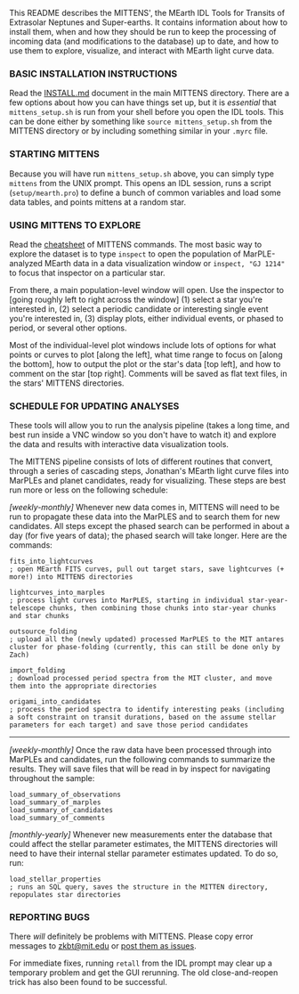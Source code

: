 This README describes the MITTENS', the MEarth IDL Tools for Transits of Extrasolar Neptunes and Super-earths. It contains information about how to install them, when and how they should be run to keep the processing of incoming data (and modifications to the database) up to date, and how to use them to explore, visualize, and interact with MEarth light curve data.

### BASIC INSTALLATION INSTRUCTIONS

Read the [INSTALL.md](https://github.com/zkbt/MITTENS/blob/master/INSTALL.md) document in the main MITTENS directory. There are a few options about how you can have things set up, but it is *essential* that `mittens_setup.sh` is run from your shell before you open the IDL tools. This can be done either by something like `source mittens_setup.sh` from the MITTENS directory or by including something similar in your `.myrc` file.

### STARTING MITTENS

Because you will have run `mittens_setup.sh` above, you can simply type `mittens` from the UNIX prompt. This opens an IDL session, runs a script (`setup/mearth.pro`) to define a bunch of common variables and load some data tables, and points mittens at a random star.

### USING MITTENS TO EXPLORE

Read the [cheatsheet](https://github.com/zkbt/MITTENS/blob/master/cheatsheet.md) of MITTENS commands. The most basic way to explore the dataset is to type `inspect` to open the population of MarPLE-analyzed MEarth data in a data visualization window or `inspect, "GJ 1214"` to focus that inspector on a particular star.

From there, a main population-level window will open. Use the inspector to [going roughly left to right across the window] (1) select a star you're interested in, (2) select a periodic candidate or interesting single event you're interested in, (3) display plots, either individual events, or phased to period, or several other options.

Most of the individual-level plot windows include lots of options for what points or curves to plot [along the left], what time range to focus on [along the bottom], how to output the plot or the star's data [top left], and how to comment on the star [top right]. Comments will be saved as flat text files, in the stars' MITTENS directories.


### SCHEDULE FOR UPDATING ANALYSES

These tools will allow you to run the analysis pipeline (takes a long time, and best run inside a VNC window so you don't have to watch it) and explore the data and results with interactive data visualization tools.

The MITTENS pipeline consists of lots of different routines that convert, through a series of cascading steps, Jonathan's MEarth light curve files into MarPLEs and planet candidates, ready for visualizing. These steps are best run more or less on the following schedule:


*[weekly-monthly]* Whenever new data comes in, MITTENS will need to be run to propagate these data into the MarPLES and to search them for new candidates. All steps except the phased search can be performed in about a day (for five years of data); the phased search will take longer. Here are the commands:

    fits_into_lightcurves
    ; open MEarth FITS curves, pull out target stars, save lightcurves (+ more!) into MITTENS directories

    lightcurves_into_marples
    ; process light curves into MarPLES, starting in individual star-year-telescope chunks, then combining those chunks into star-year chunks and star chunks

    outsource_folding
    ; upload all the (newly updated) processed MarPLES to the MIT antares cluster for phase-folding (currently, this can still be done only by Zach)

    import_folding
    ; download processed period spectra from the MIT cluster, and move them into the appropriate directories

    origami_into_candidates
    ; process the period spectra to identify interesting peaks (including a soft constraint on transit durations, based on the assume stellar parameters for each target) and save those period candidates

--------

*[weekly-monthly]* Once the raw data have been processed through into MarPLEs and candidates, run the following commands to summarize the results. They will save files that will be read in by inspect for navigating throughout the sample:

    load_summary_of_observations
    load_summary_of_marples
    load_summary_of_candidates
    load_summary_of_comments

*[monthly-yearly]* Whenever new measurements enter the database that could affect the stellar parameter estimates, the MITTENS directories will need to have their internal stellar parameter estimates updated. To do so, run:

    load_stellar_properties
    ; runs an SQL query, saves the structure in the MITTEN directory, repopulates star directories

### REPORTING BUGS
There *will* definitely be problems with MITTENS.  Please copy error messages to zkbt@mit.edu or [post them as issues](https://github.com/zkbt/MITTENS/issues).

For immediate fixes, running `retall` from the IDL prompt may clear up a temporary problem and get the GUI rerunning. The old close-and-reopen trick has also been found to be successful.
